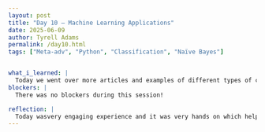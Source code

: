 ```yaml
---
layout: post
title: "Day 10 – Machine Learning Applications"
date: 2025-06-09
author: Tyrell Adams
permalink: /day10.html
tags: ["Meta-adv", "Python", "Classification", "Naïve Bayes"]


what_i_learned: |
  Today we went over more articles and examples of different types of code that related with our final project. The first presentation/ article  went over a token frequency histogram and it taught me how to alter and edit that histogram along with the data given with it. In the second article/ presentation, we went over a weather dataset and a wine dataset. I learned how to make those datasets into models and then add predictions and accuracy outputs into the code. I learned more about features and labels, as well as X_train, X_test, y_train, and y_test.
blockers: |
  There was no blockers during this session!

reflection: |
  Today wasvery engaging experience and it was very hands on which helped me understand the key concepts of Git and Github. Very easy to understand! Before that, there was the placement test which was also a straightfoward process which placed us into our respective python classes. Learning about my group group members was smooth and informal especially because everyone was talking and being interactive.
---
```

